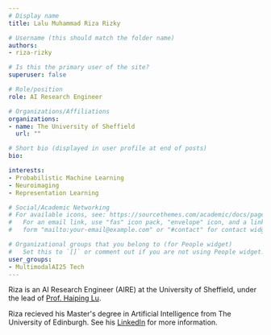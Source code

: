 ```yaml
---
# Display name
title: Lalu Muhammad Riza Rizky

# Username (this should match the folder name)
authors:
- riza-rizky

# Is this the primary user of the site?
superuser: false

# Role/position
role: AI Research Engineer

# Organizations/Affiliations
organizations:
- name: The University of Sheffield
  url: ""

# Short bio (displayed in user profile at end of posts)
bio: 

interests:
- Probabilistic Machine Learning
- Neuroimaging
- Representation Learning

# Social/Academic Networking
# For available icons, see: https://sourcethemes.com/academic/docs/page-builder/#icons
#   For an email link, use "fas" icon pack, "envelope" icon, and a link in the
#   form "mailto:your-email@example.com" or "#contact" for contact widget.

# Organizational groups that you belong to (for People widget)
#   Set this to `[]` or comment out if you are not using People widget.
user_groups:
- MultimodalAI25 Tech
---
```


Riza is an AI Research Engineer (AIRE) at the University of Sheffield, under the lead of [Prof. Haiping Lu](https://haipinglu.github.io).

Riza recieved his Master's degree in Artificial Intelligence from The University of Edinburgh. See his [LinkedIn](https://www.linkedin.com/in/zarizky/) for more information. 
